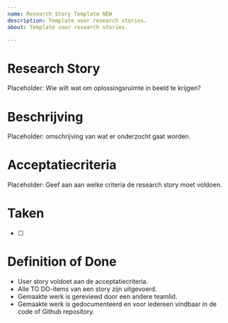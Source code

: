 ```yaml
---
name: Research Story Template NEW
description: Template voor research stories.
about: Template voor research stories.

---
```


# Research Story
Placeholder: Wie wilt wat om oplossingsruimte in beeld te krijgen?

# Beschrijving
Placeholder: omschrijving van wat er onderzocht gaat worden.

# Acceptatiecriteria
Placeholder: Geef aan aan welke criteria de research story moet voldoen.

# Taken
 - [ ]

# Definition of Done
- User story voldoet aan de acceptatiecriteria.
- Alle TO DO-items van een story zijn uitgevoerd.
- Gemaakte werk is gereviewd door een andere teamlid.
- Gemaakte werk is gedocumenteerd en voor iedereen vindbaar in de code of Github repository.
